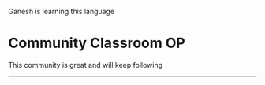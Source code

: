 Ganesh is learning this language 

# Community Classroom OP

This community is great and will keep following
_________________________________________________
